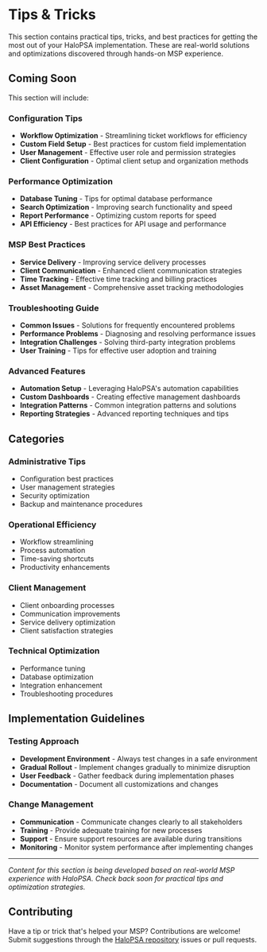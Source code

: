 # Tips & Tricks

This section contains practical tips, tricks, and best practices for getting the most out of your HaloPSA implementation. These are real-world solutions and optimizations discovered through hands-on MSP experience.

## Coming Soon

This section will include:

### Configuration Tips
- **Workflow Optimization** - Streamlining ticket workflows for efficiency
- **Custom Field Setup** - Best practices for custom field implementation
- **User Management** - Effective user role and permission strategies
- **Client Configuration** - Optimal client setup and organization methods

### Performance Optimization
- **Database Tuning** - Tips for optimal database performance
- **Search Optimization** - Improving search functionality and speed
- **Report Performance** - Optimizing custom reports for speed
- **API Efficiency** - Best practices for API usage and performance

### MSP Best Practices
- **Service Delivery** - Improving service delivery processes
- **Client Communication** - Enhanced client communication strategies
- **Time Tracking** - Effective time tracking and billing practices
- **Asset Management** - Comprehensive asset tracking methodologies

### Troubleshooting Guide
- **Common Issues** - Solutions for frequently encountered problems
- **Performance Problems** - Diagnosing and resolving performance issues
- **Integration Challenges** - Solving third-party integration problems
- **User Training** - Tips for effective user adoption and training

### Advanced Features
- **Automation Setup** - Leveraging HaloPSA's automation capabilities
- **Custom Dashboards** - Creating effective management dashboards
- **Integration Patterns** - Common integration patterns and solutions
- **Reporting Strategies** - Advanced reporting techniques and tips

## Categories

### Administrative Tips
- Configuration best practices
- User management strategies  
- Security optimization
- Backup and maintenance procedures

### Operational Efficiency
- Workflow streamlining
- Process automation
- Time-saving shortcuts
- Productivity enhancements

### Client Management
- Client onboarding processes
- Communication improvements
- Service delivery optimization
- Client satisfaction strategies

### Technical Optimization
- Performance tuning
- Database optimization
- Integration enhancement
- Troubleshooting procedures

## Implementation Guidelines

### Testing Approach
- **Development Environment** - Always test changes in a safe environment
- **Gradual Rollout** - Implement changes gradually to minimize disruption
- **User Feedback** - Gather feedback during implementation phases
- **Documentation** - Document all customizations and changes

### Change Management
- **Communication** - Communicate changes clearly to all stakeholders
- **Training** - Provide adequate training for new processes
- **Support** - Ensure support resources are available during transitions
- **Monitoring** - Monitor system performance after implementing changes

---

*Content for this section is being developed based on real-world MSP experience with HaloPSA. Check back soon for practical tips and optimization strategies.*

## Contributing

Have a tip or trick that's helped your MSP? Contributions are welcome! Submit suggestions through the [HaloPSA repository](https://github.com/redanthrax/halopsa) issues or pull requests.
